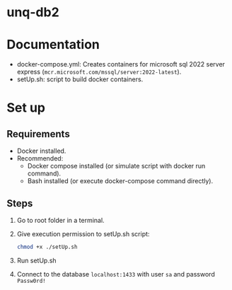 # unq-db2

# Documentation

- docker-compose.yml: Creates containers for microsoft sql 2022 server express (`mcr.microsoft.com/mssql/server:2022-latest`).
- setUp.sh: script to build docker containers.

# Set up

## Requirements
- Docker installed.
- Recommended:
    - Docker compose installed (or simulate script with docker run command).
    - Bash installed (or execute docker-compose command directly).

## Steps

1. Go to root folder in a terminal.

2. Give execution permission to setUp.sh script:

    ```bash
    chmod +x ./setUp.sh
    ```
3. Run setUp.sh
4. Connect to the database `localhost:1433` with user `sa` and password `Passw0rd!`
